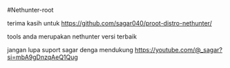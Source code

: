 #Nethunter-root


terima kasih untuk 
https://github.com/sagar040/proot-distro-nethunter/

tools anda merupakan nethunter versi terbaik

jangan lupa suport sagar denga mendukung https://youtube.com/@_sagar?si=mbA9gDnzqAeQ1Qug
